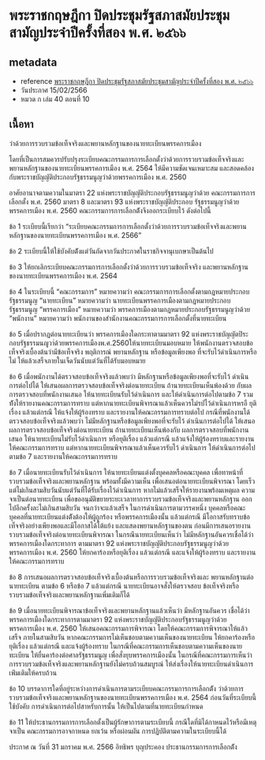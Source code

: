 # พระราชกฤษฎีกา ปิดประชุมรัฐสภาสมัยประชุมสามัญประจำปีครั้งที่สอง พ.ศ. ๒๕๖๖

## metadata
- reference [พระราชกฤษฎีกา ปิดประชุมรัฐสภาสมัยประชุมสามัญประจำปีครั้งที่สอง พ.ศ. ๒๕๖๖](https://ratchakitcha.soc.go.th/documents/140A010N0000000000500.pdf)
- วันประกาศ 15/02/2566
- หมวด ก เล่ม 40 ตอนที่ 10

## เนื้อหา

ว่าด้วยการรวบรวมข้อเท็จจริงและพยานหลักฐานของนายทะเบียนพรรคการเมือง

โดยที่เป็นการสมควรปรับปรุงระเบียบคณะกรรมการการเลือกตั้งว่าด้วยการรวบรวมข้อเท็จจริงและพยานหลักฐานของนายทะเบียนพรรคการเมือง พ.ศ. 2564 ให้มีความชัดเจนเหมาะสม และสอดคล้องกับพระราชบัญญัติประกอบรัฐธรรมนูญว่าด้วยพรรคการเมือง พ.ศ. 2560

อาศัยอานาจตามความในมาตรา 22 แห่งพระราชบัญญัติประกอบรัฐธรรมนูญว่าด้วย คณะกรรมการการเลือกตั้ง พ.ศ. 2560 มาตรา 8 และมาตรา 93 แห่งพระราชบัญญัติประกอบ รัฐธรรมนูญว่าด้วยพรรคการเมือง พ.ศ. 2560 คณะกรรมการการเลือกต้ังจึงออกระเบียบไว้ ดังต่อไปนี้

ข้อ 1 ระเบียบนี้เรียกว่า “ระเบียบคณะกรรมการการเลือกตั้งว่าด้วยการรวบรวมข้อเท็จจริงและพยานหลักฐานของนายทะเบียนพรรคการเมือง พ.ศ. 2566”

ข้อ 2 ระเบียบนี้ให้ใช้บังคับต้ังแต่วันถัดจากวันประกาศในราชกิจจานุเบกษาเป็นต้นไป

ข้อ 3 ให้ยกเลิกระเบียบคณะกรรมการการเลือกตั้งว่าด้วยการรวบรวมข้อเท็จจริง และพยานหลักฐานของนายทะเบียนพรรคการเมือง พ.ศ. 2564

ข้อ 4 ในระเบียบนี้
    “คณะกรรมการ” หมายความว่า คณะกรรมการการเลือกตั้งตามกฎหมายประกอบรัฐธรรมนูญ
    “นายทะเบียน” หมายความว่า นายทะเบียนพรรคการเมืองตามกฎหมายประกอบรัฐธรรมนูญ
    “พรรคการเมือง” หมายความว่า พรรคการเมืองตามกฎหมายประกอบรัฐธรรมนูญว่าด้วย
    “พนักงาน” หมายความว่า พนักงานของสำนักงานคณะกรรมการการเลือกตั้งที่นายทะเบียน

ข้อ 5 เมื่อปรากฏต่อนายทะเบียนว่า พรรคการเมืองใดกระทาตามมาตรา 92 แห่งพระราชบัญญัตปิระกอบรัฐธรรมนญูวา่ด้วยพรรคการเมืองพ.ศ.2560ให้นายทะเบียนมอบหมาย ให้พนักงานตรวจสอบข้อเท็จจริงเบื้องต้นว่ามีข้อเท็จจริง พฤติการณ์ พยานหลักฐาน หรือข้อมูลเพียงพอ ที่จะรับไว้ดำเนินการหรือไม่ ให้แล้วเสร็จภายในเจ็ดวันนับแต่วันที่ได้รับมอบหมาย

ข้อ 6 เมื่อพนักงานได้ตรวจสอบข้อเท็จจริงแล้วพบว่า มีหลักฐานหรือข้อมูลเพียงพอที่จะรับไว้ ดำเนินการต่อไปได้ ให้เสนอผลการตรวจสอบข้อเท็จจริงต่อนายทะเบียน ถ้านายทะเบียนเห็นพ้องด้วย กับผลการตรวจสอบที่พนักงานเสนอ ให้นายทะเบียนรับไว้ดำเนินการ และให้ดำเนินการต่อไปตามข้อ 7
รวมท้ังให้รายงานคณะกรรมการทราบ แต่หากนายทะเบียนพิจารณาแล้วเห็นควรไม่รบัไว้ดำเนินการหรอื ยุติเรื่อง แล้วแต่กรณี ให้แจ้งให้ผู้ร้องทราบ และรายงานให้คณะกรรมการทราบต่อไป
กรณีที่พนักงานได้ตรวจสอบข้อเท็จจริงแล้วพบว่า ไม่มีหลักฐานหรือข้อมูลเพียงพอที่จะรับไว้ ดำเนินการต่อไปได้ ให้เสนอผลการตรวจสอบข้อเท็จจริงต่อนายทะเบียน ถ้านายทะเบียนเห็นพ้องกับ ผลการตรวจสอบที่พนักงานเสนอ ให้นายทะเบียนไม่รับไว้ดำเนินการ หรือยุติเรื่อง แล้วแต่กรณี แล้วแจ้งให้ผู้ร้องทราบและรายงานให้คณะกรรมการทราบ แต่หากนายทะเบียนพิจารณาแล้วเห็นควรรับไว้ ดำเนินการ ให้ดำเนินการต่อไปตามข้อ 7 และรายงานให้คณะกรรมการทราบ

ข้อ 7 เมื่อนายทะเบียนรับไว้ดำเนินการ ให้นายทะเบียนแต่งตั้งบุคคลหรือคณะบุคคล เพื่อทาหน้าที่รวบรวมข้อเท็จจริงและพยานหลักฐาน พร้อมทั้งมีความเห็น เพื่อเสนอต่อนายทะเบียนพิจารณา โดยเร็ว แต่ไม่เกินสามสิบวันนับแต่วันที่ได้รับเรื่องไว้ดำเนินการ หากไม่แล้วเสร็จให้รายงานพร้อมเหตุผล ความจาเป็นต่อนายทะเบียน เพื่อขออนุมัติขยายระยะเวลาทาการรวบรวมข้อเท็จจริงและพยานหลักฐาน ออกไปอีกครั้งละไม่เกินสามสิบวัน จนกว่าจะแล้วเสร็จ
ในการดำเนินการตามวรรคหนึ่ง บุคคลหรือคณะบุคคลที่นายทะเบียนแต่งต้ังต้องให้ผู้ถูกร้อง หรือพรรคการเมืองนั้น แล้วแต่กรณี มีโอกาสรับทราบข้อเท็จจริงอย่างเพียงพอและมีโอกาสได้โต้แย้ง และแสดงพยานหลักฐานของตน ก่อนมีการเสนอรายงานรวบรวมข้อเท็จจริงต่อนายทะเบียนพิจารณา
ในกรณีนายทะเบียนเห็นว่า ไม่มีหลักฐานอันควรเชื่อได้ว่าพรรคการเมืองใดกระทาการ ตามมาตรา 92 แห่งพระราชบัญญัติประกอบรัฐธรรมนูญว่าด้วยพรรคการเมือง พ.ศ. 2560 ให้ยกคาร้องหรือยุติเรื่อง แล้วแต่กรณี และแจ้งให้ผู้ร้องทราบ และรายงานให้คณะกรรมการทราบ

ข้อ 8 การเสนอผลการตรวจสอบข้อเท็จจริงเบื้องต้นหรือการรวบรวมข้อเท็จจริงและ พยานหลักฐานต่อนายทะเบียน ตามข้อ 6 หรือข้อ 7 แล้วแต่กรณี นายทะเบียนอาจสั่งให้ตรวจสอบ ข้อเท็จจริงหรือรวบรวมข้อเท็จจริงและพยานหลักฐานเพิ่มเติมก็ได้

ข้อ 9 เมื่อนายทะเบียนพิจารณาข้อเท็จจริงและพยานหลักฐานแล้วเห็นว่า มีหลักฐานอันควร เชื่อได้ว่าพรรคการเมืองใดกระทาการตามมาตรา 92 แห่งพระราชบัญญัติประกอบรัฐธรรมนูญว่าด้วย พรรคการเมือง พ.ศ. 2560 ให้เสนอคณะกรรมการพิจารณา โดยให้คณะกรรมการพิจารณาให้แล้วเสร็จ ภายในสามสิบวัน หากคณะกรรมการไม่เห็นชอบตามความเห็นของนายทะเบียน ให้ยกคาร้องหรือ ยุติเรื่อง แล้วแต่กรณี และแจ้งผู้ร้องทราบ
ในกรณีที่คณะกรรมการเห็นชอบตามความเห็นของนายทะเบียน ให้ยื่นคาร้องต่อศาลรัฐธรรมนูญ เพื่อสั่งยุบพรรคการเมืองนั้น
ในกรณีที่คณะกรรมการเห็นว่า การรวบรวมข้อเท็จจริงและพยานหลักฐานยังไม่ครบถ้วนสมบูรณ์ ให้ส่งเรื่องให้นายทะเบียนดำเนินการเพ่ิมเติมให้ครบถ้วน

ข้อ 10 บรรดาการใดที่อยู่ระหว่างการดำเนินการตามระเบียบคณะกรรมการการเลือกต้ัง ว่าด้วยการรวบรวมข้อเท็จจริงและพยานหลักฐานของนายทะเบียนพรรคการเมือง พ.ศ. 2564 ก่อนวันที่ระเบียบนี้ใช้บังคับ การดำเนินการต่อไปสาหรับการนั้น ให้เป็นไปตามที่นายทะเบียนกำหนด

ข้อ 11 ให้ประธานกรรมการการเลือกตั้งเป็นผู้รักษาการตามระเบียบนี้
กรณีใดที่มิได้กาหนดไว้หรือมีเหตุจาเป็น คณะกรรมการอาจกาหนด ยกเว้น หรือผ่อนผัน การปฏิบัติตามความในระเบียบนี้ได้

ประกาศ ณ วันที่ 31 มกราคม พ.ศ. 2566 อิทธิพร บุญประคอง ประธานกรรมการการเลือกต้ัง